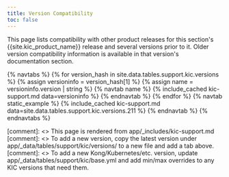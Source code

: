 ```yaml
---
title: Version Compatibility
toc: false
---
```


This page lists compatibility with other product releases for this section's
{{site.kic_product_name}} release and several versions prior to it. Older
version compatibility information is available in that version's documentation
section.

{% navtabs %}
  {% for version_hash in site.data.tables.support.kic.versions %}
    {% assign versioninfo = version_hash[1] %}
    {% assign name = versioninfo.version | string %}
    {% navtab name %}
      {% include_cached kic-support.md data=versioninfo %}
    {% endnavtab %}
  {% endfor %}
  {% navtab static_example %}
    {% include_cached kic-support.md data=site.data.tables.support.kic.versions.211 %}
  {% endnavtab %}
{% endnavtabs %}

[comment]: <> This page is rendered from app/_includes/kic-support.md
[comment]: <> To add a new version, copy the latest version under app/_data/tables/support/kic/versions/ to a new file and add a tab above.
[comment]: <> To add a new Kong/Kubernetes/etc. version, update app/_data/tables/support/kic/base.yml and add min/max overrides to any KIC versions that need them.
